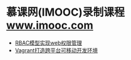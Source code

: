 慕课网(IMOOC)录制课程  www.imooc.com
==================
* [RBAC模型实现web权限管理](./rbac/README.MD)
* [Vagrant打造跨平台可移动开发环境](./vagrant/README.MD)

            
    

   
    
    
